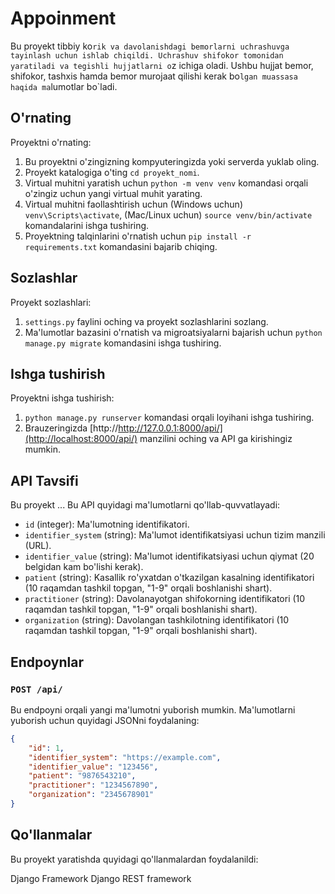 # Appoinment 

Bu proyekt tibbiy ko`rik va davolanishdagi bemorlarni uchrashuvga tayinlash uchun ishlab chiqildi. Uchrashuv shifokor tomonidan yaratiladi va tegishli hujjatlarni o`z ichiga oladi.
Ushbu hujjat bemor, shifokor, tashxis hamda bemor murojaat qilishi kerak bo`lgan muassasa haqida ma`lumotlar bo`ladi.


## O'rnating

Proyektni o'rnating:

1. Bu proyektni o'zingizning kompyuteringizda yoki serverda yuklab oling.
2. Proyekt katalogiga o'ting `cd proyekt_nomi`.
3. Virtual muhitni yaratish uchun `python -m venv venv` komandasi orqali o'zingiz uchun yangi virtual muhit yarating.
4. Virtual muhitni faollashtirish uchun (Windows uchun) `venv\Scripts\activate`, (Mac/Linux uchun) `source venv/bin/activate` komandalarini ishga tushiring.
5. Proyektning talqinlarini o'rnatish uchun `pip install -r requirements.txt` komandasini bajarib chiqing.

## Sozlashlar

Proyekt sozlashlari:

1. `settings.py` faylini oching va proyekt sozlashlarini sozlang.
2. Ma'lumotlar bazasini o'rnatish va migroatsiyalarni bajarish uchun `python manage.py migrate` komandasini ishga tushiring.

## Ishga tushirish

Proyektni ishga tushirish:

1. `python manage.py runserver` komandasi orqali loyihani ishga tushiring.
2. Brauzeringizda [http://http://127.0.0.1:8000/api/](http://localhost:8000/api/) manzilini oching va API ga kirishingiz mumkin.

## API Tavsifi

Bu proyekt ...
Bu API quyidagi ma'lumotlarni qo'llab-quvvatlayadi:

* `id` (integer): Ma'lumotning identifikatori.
* `identifier_system` (string): Ma'lumot identifikatsiyasi uchun tizim manzili (URL).
* `identifier_value` (string): Ma'lumot identifikatsiyasi uchun qiymat (20 belgidan kam bo'lishi kerak).
* `patient` (string): Kasallik ro'yxatdan o'tkazilgan kasalning identifikatori (10 raqamdan tashkil topgan, "1-9" orqali boshlanishi shart).
* `practitioner` (string): Davolanayotgan shifokorning identifikatori (10 raqamdan tashkil topgan, "1-9" orqali boshlanishi shart).
* `organization` (string): Davolangan tashkilotning identifikatori (10 raqamdan tashkil topgan, "1-9" orqali boshlanishi shart).

## Endpoynlar

### `POST /api/`

Bu endpoyni orqali yangi ma'lumotni yuborish mumkin. Ma'lumotlarni yuborish uchun quyidagi JSONni foydalaning:

```json
{
    "id": 1,
    "identifier_system": "https://example.com",
    "identifier_value": "123456",
    "patient": "9876543210",
    "practitioner": "1234567890",
    "organization": "2345678901"
}
```
 ## Qo'llanmalar
Bu proyekt yaratishda quyidagi qo'llanmalardan foydalanildi:

Django Framework
Django REST framework